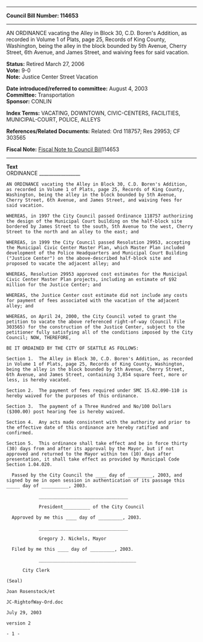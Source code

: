 * * * * *  
  
**Council Bill Number: [](#h0)[](#h2)114653**  
  
* * * * *  
  
AN ORDINANCE vacating the Alley in Block 30, C.D. Boren's Addition, as recorded in Volume 1 of Plats, page 25, Records of King County, Washington, being the alley in the block bounded by 5th Avenue, Cherry Street, 6th Avenue, and James Street, and waiving fees for said vacation.  
  
**Status:** Retired March 27, 2006   
**Vote:** 9-0   
**Note:** Justice Center Street Vacation  
  
  
**Date introduced/referred to committee:** August 4, 2003   
**Committee:** Transportation   
**Sponsor:** CONLIN   
  
**Index Terms:** VACATING, DOWNTOWN, CIVIC-CENTERS, FACILITIES, MUNICIPAL-COURT, POLICE, ALLEYS  
  
**References/Related Documents:** Related: Ord 118757; Res 29953; CF 303565  
  
**Fiscal Note:** [Fiscal Note to Council Bill](http://clerk.seattle.gov/~public/fnote/114653.htm)[](#h1)[](#h3)114653  
  
* * * * *  
  
**Text**  
    ORDINANCE _________________  
  
    AN ORDINANCE vacating the Alley in Block 30, C.D. Boren's Addition,  
    as recorded in Volume 1 of Plats, page 25, Records of King County,  
    Washington, being the alley in the block bounded by 5th Avenue,  
    Cherry Street, 6th Avenue, and James Street, and waiving fees for  
    said vacation.  
  
    WHEREAS, in 1997 the City Council passed Ordinance 118757 authorizing  
    the design of the Municipal Court building on the half-block site  
    bordered by James Street to the south, 5th Avenue to the west, Cherry  
    Street to the north and an alley to the east; and  
  
    WHEREAS, in 1999 the City Council passed Resolution 29953, accepting  
    the Municipal Civic Center Master Plan, which Master Plan included  
    development of the Police Headquarters and Municipal Court Building  
    ("Justice Center") on the above-described half-block site and  
    proposed to vacate the adjacent alley; and  
  
    WHEREAS, Resolution 29953 approved cost estimates for the Municipal  
    Civic Center Master Plan projects, including an estimate of $92  
    million for the Justice Center; and  
  
    WHEREAS, the Justice Center cost estimate did not include any costs  
    for payment of fees associated with the vacation of the adjacent  
    alley; and  
  
    WHEREAS, on April 24, 2000, the City Council voted to grant the  
    petition to vacate the above referenced right-of-way (Council File  
    303565) for the construction of the Justice Center, subject to the  
    petitioner fully satisfying all of the conditions imposed by the City  
    Council; NOW, THEREFORE,  
  
    BE IT ORDAINED BY THE CITY OF SEATTLE AS FOLLOWS:  
  
    Section 1.  The Alley in Block 30, C.D. Boren's Addition, as recorded  
    in Volume 1 of Plats, page 25, Records of King County, Washington,  
    being the alley in the block bounded by 5th Avenue, Cherry Street,  
    6th Avenue, and James Street, containing 3,854 square feet, more or  
    less, is hereby vacated.  
  
    Section 2.  The payment of fees required under SMC 15.62.090-110 is  
    hereby waived for the purposes of this ordinance.  
  
    Section 3.  The payment of a Three Hundred and No/100 Dollars  
    ($300.00) post hearing fee is hereby waived.  
  
    Section 4.  Any acts made consistent with the authority and prior to  
    the effective date of this ordinance are hereby ratified and  
    confirmed.  
  
    Section 5.  This ordinance shall take effect and be in force thirty  
    (30) days from and after its approval by the Mayor, but if not  
    approved and returned to the Mayor within ten (10) days after  
    presentation, it shall take effect as provided by Municipal Code  
    Section 1.04.020.  
  
      Passed by the City Council the ____ day of _________, 2003, and  
    signed by me in open session in authentication of its passage this  
    _____ day of __________, 2003.  
  
                _________________________________  
  
                President__________ of the City Council  
  
      Approved by me this ____ day of _________, 2003.  
  
                _________________________________  
  
                Gregory J. Nickels, Mayor  
  
      Filed by me this ____ day of _________, 2003.  
  
                ____________________________________  
  
          City Clerk  
  
    (Seal)  
  
    Joan Rosenstock/et  
  
    JC-RightofWay-Ord.doc  
  
    July 29, 2003  
  
    version 2  
  
    - 1 -  
